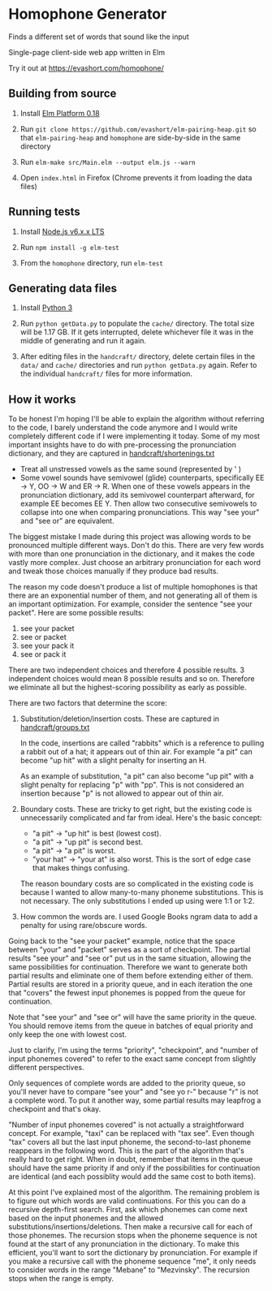 # Homophone Generator
Finds a different set of words that sound like the input

Single-page client-side web app written in Elm

Try it out at https://evashort.com/homophone/

## Building from source

1. Install [Elm Platform 0.18](https://guide.elm-lang.org/install.html)

1. Run `git clone https://github.com/evashort/elm-pairing-heap.git` so that
`elm-pairing-heap` and `homophone` are side-by-side in the same directory

1. Run `elm-make src/Main.elm --output elm.js --warn`

1. Open `index.html` in Firefox (Chrome prevents it from loading the data
files)

## Running tests

1. Install [Node.js v6.x.x LTS](https://nodejs.org/en/)

1. Run `npm install -g elm-test`

1. From the `homophone` directory, run `elm-test`

## Generating data files

1. Install [Python 3](https://www.python.org/downloads/)

1. Run `python getData.py` to populate the `cache/` directory. The total size
will be 1.17 GB. If it gets interrupted, delete whichever file it was in the
middle of generating and run it again.

1. After editing files in the `handcraft/` directory, delete certain files in
the `data/` and `cache/` directories and run `python getData.py` again. Refer
to the individual `handcraft/` files for more information.

## How it works

To be honest I'm hoping I'll be able to explain the algorithm without
referring to the code, I barely understand the code anymore and I would write
completely different code if I were implementing it today. Some of my most
important insights have to do with pre-processing the pronunciation dictionary,
and they are captured in [handcraft/shortenings.txt](handcraft/shortenings.txt)
- Treat all unstressed vowels as the same sound (represented by ' )
- Some vowel sounds have semivowel (glide) counterparts, specifically EE -> Y,
OO -> W and ER -> R. When one of these vowels appears in the pronunciation
dictionary, add its semivowel counterpart afterward, for example EE becomes EE
Y. Then allow two consecutive semivowels to collapse into one when comparing
pronunciations. This way "see your" and "see or" are equivalent.

The biggest mistake I made during this project was allowing words to be
pronounced multiple different ways. Don't do this. There are very few words
with more than one pronunciation in the dictionary, and it makes the code
vastly more complex. Just choose an arbitrary pronunciation for each word and
tweak those choices manually if they produce bad results.

The reason my code doesn't produce a list of multiple homophones is that there
are an exponential number of them, and not generating all of them is an
important optimization. For example, consider the sentence "see your packet".
Here are some possible results:
1. see your packet
1. see or packet
1. see your pack it
1. see or pack it

There are two independent choices and therefore 4 possible results. 3
independent choices would mean 8 possible results and so on. Therefore we
eliminate all but the highest-scoring possibility as early as possible.

There are two factors that determine the score:

1. Substitution/deletion/insertion costs. These are captured in
[handcraft/groups.txt](handcraft/groups.txt)

    In the code, insertions are called "rabbits" which is a reference to
    pulling a rabbit out of a hat; it appears out of thin air. For example
    "a pit" can become "up hit" with a slight penalty for inserting an H.

    As an example of substitution, "a pit" can also become "up pit" with a
    slight penalty for replacing "p" with "pp". This is not considered an
    insertion because "p" is not allowed to appear out of thin air.

1. Boundary costs. These are tricky to get right, but the existing code is
unnecessarily complicated and far from ideal. Here's the basic concept:
    - "a pit" -> "up hit" is best (lowest cost).
    - "a pit" -> "up pit" is second best.
    - "a pit" -> "a pit" is worst.
    - "your hat" -> "your at" is also worst. This is the sort of edge case
    that makes things confusing.

    The reason boundary costs are so complicated in the existing code is
    because I wanted to allow many-to-many phoneme substitutions. This is
    not necessary. The only substitutions I ended up using were 1:1 or 1:2.

1. How common the words are. I used Google Books ngram data to add a penalty
for using rare/obscure words.

Going back to the "see your packet" example, notice that the space between
"your" and "packet" serves as a sort of checkpoint. The partial results "see
your" and "see or" put us in the same situation, allowing the same
possibilities for continuation. Therefore we want to generate both partial
results and eliminate one of them before extending either of them. Partial
results are stored in a priority queue, and in each iteration the one that
"covers" the fewest input phonemes is popped from the queue for continuation.

Note that "see your" and "see or" will have the same priority in the queue.
You should remove items from the queue in batches of equal priority and only
keep the one with lowest cost.

Just to clarify, I'm using the terms "priority", "checkpoint", and "number of
input phonemes covered" to refer to the exact same concept from slightly
different perspectives.

Only sequences of complete words are added to the priority queue, so you'll
never have to compare "see your" and  "see yo r-" because "r" is not a complete
word. To put it another way, some partial results may leapfrog a checkpoint and
that's okay.

"Number of input phonemes covered" is not actually a straightforward concept.
For example, "taxi" can be replaced with "tax see". Even though "tax" covers
all but the last input phoneme, the second-to-last phoneme reappears in the
following word. This is the part of the algorithm that's really hard to get
right. When in doubt, remember that items in the queue should have the same
priority if and only if the possibilities for continuation are identical
(and each possiblity would add the same cost to both items).

At this point I've explained most of the algorithm. The remaining problem is to
figure out which words are valid continuations. For this you can do a recursive
depth-first search. First, ask which phonemes can come next based on the input
phonemes and the allowed substitutions/insertions/deletions. Then make a
recursive call for each of those phonemes. The recursion stops when the phoneme
sequence is not found at the start of any pronunciation in the dictionary. To
make this efficient, you'll want to sort the dictionary by pronunciation. For
example if you make a recursive call with the phoneme sequence "me", it only needs
to consider words in the range "Mebane" to "Mezvinsky". The recursion stops when
the range is empty.
